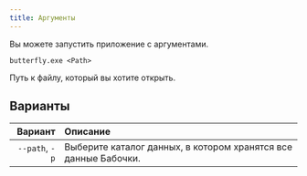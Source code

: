 ```yaml
---
title: Аргументы
---
```


Вы можете запустить приложение с аргументами.

`butterfly.exe <Path>`

Путь к файлу, который вы хотите открыть.

## Варианты

|        Вариант | Описание                                                                        |
| -------------: | :------------------------------------------------------------------------------ |
| `--path`, `-p` | Выберите каталог данных, в котором хранятся все данные Бабочки. |
